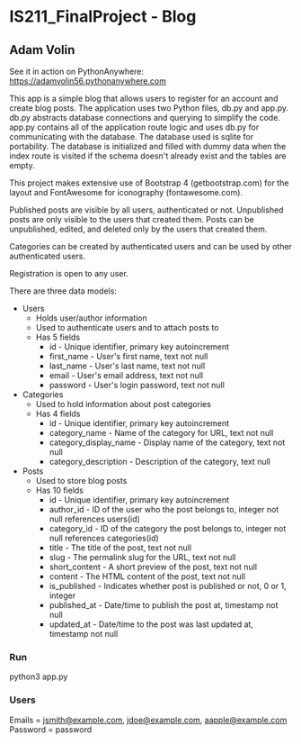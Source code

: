 # IS211_FinalProject - Blog
## Adam Volin

See it in action on PythonAnywhere: https://adamvolin56.pythonanywhere.com

This app is a simple blog that allows users to register for an account and create blog posts. The application uses two Python files, db.py and app.py. db.py abstracts database connections and querying to simplify the code. app.py contains all of the application route logic and uses db.py for communicating with the database. The database used is sqlite for portability. The database is initialized and filled with dummy data when the index route is visited if the schema doesn't already exist and the tables are empty.

This project makes extensive use of Bootstrap 4 (getbootstrap.com) for the layout and FontAwesome for iconography (fontawesome.com).

Published posts are visible by all users, authenticated or not. Unpublished posts are only visible to the users that created them. Posts can be unpublished, edited, and deleted only by the users that created them.

Categories can be created by authenticated users and can be used by other authenticated users.

Registration is open to any user.

There are three data models:
- Users
    - Holds user/author information
    - Used to authenticate users and to attach posts to
    - Has 5 fields
        - id - Unique identifier, primary key autoincrement
        - first_name - User's first name, text not null
        - last_name - User's last name, text not null
        - email - User's email address, text not null
        - password - User's login password, text not null
- Categories
    - Used to hold information about post categories
    - Has 4 fields
        - id - Unique identifier, primary key autoincrement
        - category_name - Name of the category for URL, text not null
        - category_display_name - Display name of the category, text not null
        - category_description - Description of the category, text null
- Posts
    - Used to store blog posts
    - Has 10 fields
        - id - Unique identifier, primary key autoincrement
        - author_id - ID of the user who the post belongs to, integer not null references users(id)
        - category_id - ID of the category the post belongs to, integer not null references categories(id)
        - title - The title of the post, text not null
        - slug - The permalink slug for the URL, text not null
        - short_content - A short preview of the post, text not null
        - content - The HTML content of the post, text not null
        - is_published - Indicates whether post is published or not, 0 or 1, integer
        - published_at - Date/time to publish the post at, timestamp not null
        - updated_at - Date/time to the post was last updated at, timestamp not null

### Run
python3 app.py

### Users
Emails = jsmith@example.com, jdoe@example.com, aapple@example.com
Password = password
